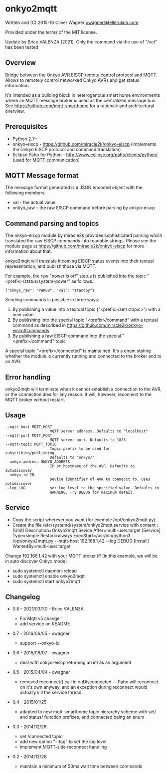 onkyo2mqtt
==========

  Written and (C) 2015-16 Oliver Wagner <owagner@tellerulam.com> 
  
  Provided under the terms of the MIT license.

Update by Brice VALENZA (2021).
 Only the command via the use of "/set" has been tested

Overview
--------
Bridge between the Onkyo AVR EISCP remote control protocol and MQTT.
Allows to remotely control networked Onkyo AVRs and get status
information.

It's intended as a building block in heterogenous smart home environments where 
an MQTT message broker is used as the centralized message bus. See 
https://github.com/mqtt-smarthome for a rationale and architectural overview.


Prerequisites
-------------
* Python 2.7+
* onkyo-eiscp - https://github.com/miracle2k/onkyo-eiscp (implements
  the Onkyo EISCP protocol and command translation)
* Eclipse Paho for Python - http://www.eclipse.org/paho/clients/python/
  (used for MQTT communication)


MQTT Message format
--------------------
The message format generated is a JSON encoded object with the following members:

* val - the actual value
* onkyo_raw - the raw EISCP command before parsing by onkyo-eiscp  


Command parsing and topics
--------------------------
The onkyo-eiscp module by miracle2k provides sophisticated parsing which
translated the raw EISCP commands into readable strings. Please see the
module page at https://github.com/miracle2k/onkyo-eiscp for more
information about that.

onkyo2mqtt will translate incoming EISCP status events into their
textual representation, and publish those via MQTT.

For example, the raw "power is off" status is published into 
the topic "\<prefix\>/status/system-power" as follows:

    {"onkyo_raw": "PWR00", "val": "standby"}

Sending commands is possible in three ways:

1. By publishing a value into a textual topic ("\<prefix\>/set/\<topic\>") with a new value
2. By publishing into the special topic "\<prefix\>/command" with a
textual command as described in https://github.com/miracle2k/onkyo-eiscp#commands
3. By publishing a raw EISCP command into the special "\<prefix\>/command" topic

A special topic "\<prefix\>/connected" is maintained. It's a enum
stating whether the module is currently running and connected to the broker
and to an AVR.


Error handling
--------------
onkyo2mqtt will terminate when it cannot establish a connection to the AVR,
or the connection dies for any reason. It will, however, reconnect to
the MQTT broker without restart.


Usage
-----

    --mqtt-host MQTT_HOST
                        MQTT server address. Defaults to "localhost"
    --mqtt-port MQTT_PORT
                        MQTT server port. Defaults to 1883
    --mqtt-topic MQTT_TOPIC
                        Topic prefix to be used for subscribing/publishing.
                        Defaults to "onkyo/"
    --onkyo-address ONKYO_ADDRESS
                        IP or hostname of the AVR. Defaults to autodiscover
	--onkyo-id ID
						Device identifier of AVR to connecct to. Uses autodiscover
    --log LOG           set log level to the specified value. Defaults to
                        WARNING. Try DEBUG for maximum detail                        
 
 Service
-----
 - Copy the script wherever you want (for exemple /opt/onkyo2mqtt.py).
 - Create the file /etc/systemd/system/onkyo2mqtt.service with content :
	[Unit]
	Description=Onkyo2mqtt Sevice
	After=multi-user.target
	[Service]
	Type=simple
	Restart=always
	ExecStart=/usr/bin/python3 /opt/onkyo2mqtt.py --mqtt-host 192.168.1.42 --log DEBUG
	[Install]
	WantedBy=multi-user.target

Change 192.168.1.42 with your MQTT broker IP (in this example, we will be in auto discover Onkyo mode)
  - sudo systemctl daemon-reload
  - sudo systemctl enable onkyo2mqtt
  - sudo systemctl start onkyo2mqtt
 

 
Changelog
---------
* 0.8 - 2021/03/30 - Brice VALENZA
  - Fix Mqtt v5 change
  - add service on README


* 0.7 - 2016/06/05 - owagner
  - support --onkyo-id

* 0.6 - 2015/06/07 - owagner
  - deal with onkyo-eiscp returning an int as an argument

* 0.5 - 2015/04/04 - owagner
  - removed reconnect() call in onDisconnected -- Paho will reconnect on it's own
  anyway, and an exception during reconnect would actually kill the service
  thread

* 0.4 - 2015/01/25
  - adapted to new mqtt-smarthome topic hierarchy scheme with set/ and
    status/ function prefixes, and connected being an enum

* 0.3 - 2014/12/28
  - set <prefix>/connected topic
  - add new option "--log" to set the log level
  - implement MQTT-side reconnect handling

* 0.2 - 2014/12/28
  - maintain a minimum of 50ms wait time between commands
  
